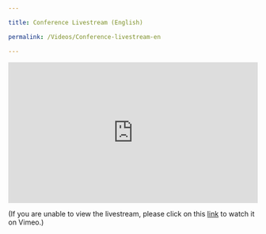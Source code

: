 ```yaml
---

title: Conference Livestream (English)

permalink: /Videos/Conference-livestream-en

---
```


<div style="padding:56.25% 0 0 0;position:relative;"><iframe src="https://player.vimeo.com/video/694470895?h=6ff54da520&title=0&byline=0&portrait=0" style="position:absolute;top:0;left:0;width:100%;height:100%;" frameborder="0" allow="autoplay; fullscreen; picture-in-picture" allowfullscreen></iframe></div><script src="https://player.vimeo.com/api/player.js"></script>

(If you are unable to view the livestream, please click on this [link](https://vimeo.com/event/1989840/) to watch it on Vimeo.)
